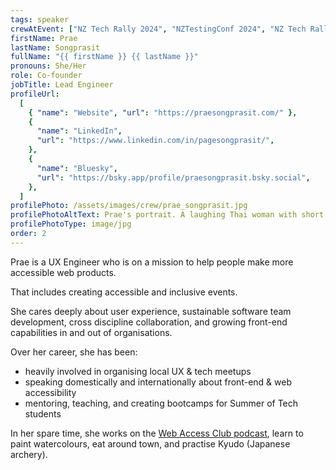 ```yaml
---
tags: speaker
crewAtEvent: ["NZ Tech Rally 2024", "NZTestingConf 2024", "NZ Tech Rally 2023"]
firstName: Prae
lastName: Songprasit
fullName: "{{ firstName }} {{ lastName }}"
pronouns: She/Her
role: Co-founder
jobTitle: Lead Engineer
profileUrl:
  [
    { "name": "Website", "url": "https://praesongprasit.com/" },
    {
      "name": "LinkedIn",
      "url": "https://www.linkedin.com/in/pagesongprasit/",
    },
    {
      "name": "Bluesky",
      "url": "https://bsky.app/profile/praesongprasit.bsky.social",
    },
  ]
profilePhoto: /assets/images/crew/prae_songprasit.jpg
profilePhotoAltText: Prae's portrait. A laughing Thai woman with short dark hair and a large pair of dark rimmed glasses.
profilePhotoType: image/jpg
order: 2
---
```


<p>Prae is a UX Engineer who is on a mission to help people make more accessible web products.</p>
<p>That includes creating accessible and inclusive events.</p>
<p>She cares deeply about user experience, sustainable software team development, cross discipline collaboration, and growing front-end capabilities in and out of organisations.</p>
<p>Over her career, she has been:</p>
<ul>
  <li>heavily involved in organising local UX & tech meetups</li>
  <li>speaking domestically and internationally about front-end & web accessibility</li>
  <li>mentoring, teaching, and creating bootcamps for Summer of Tech students</li>
</ul>
<p>In her spare time, she works on the <a rel='external' href='https://webaccessclub.com'>Web Access Club podcast</a>, learn to paint watercolours, eat around town, and practise Kyudo (Japanese archery).
</p>
